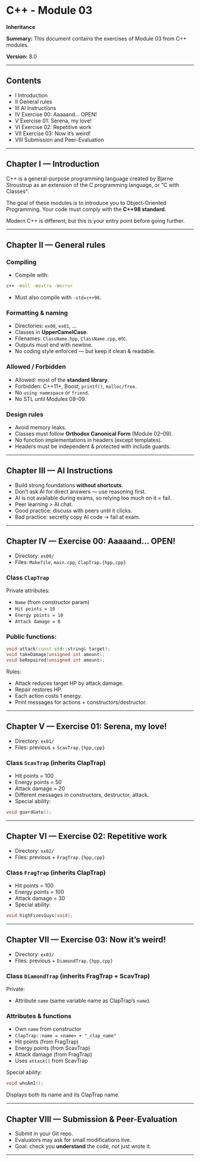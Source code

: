 # C++ - Module 03

**Inheritance**

**Summary:**
This document contains the exercises of Module 03 from C++ modules.

**Version:** 8.0

---

## Contents

* I Introduction
* II General rules
* III AI Instructions
* IV Exercise 00: Aaaaand... OPEN!
* V Exercise 01: Serena, my love!
* VI Exercise 02: Repetitive work
* VII Exercise 03: Now it’s weird!
* VIII Submission and Peer-Evaluation

---

## Chapter I — Introduction

C++ is a general-purpose programming language created by Bjarne Stroustrup as an extension of the C programming language, or "C with Classes".

The goal of these modules is to introduce you to Object-Oriented Programming.
Your code must comply with the **C++98 standard**.

Modern C++ is different, but this is your entry point before going further.

---

## Chapter II — General rules

### Compiling

* Compile with:

```bash
c++ -Wall -Wextra -Werror
```
* Must also compile with `-std=c++98`.

### Formatting & naming

* Directories: `ex00`, `ex01`, ...
* Classes in **UpperCamelCase**.
* Filenames: `ClassName.hpp`, `ClassName.cpp`, etc.
* Outputs must end with newline.
* No coding style enforced — but keep it clean & readable.

### Allowed / Forbidden

* Allowed: most of the **standard library**.
* Forbidden: C++11+, Boost, `printf()`, `malloc/free`.
* No `using namespace` or `friend`.
* No STL until Modules 08–09.

### Design rules

* Avoid memory leaks.
* Classes must follow **Orthodox Canonical Form** (Module 02–09).
* No function implementations in headers (except templates).
* Headers must be independent & protected with include guards.

---

## Chapter III — AI Instructions

* Build strong foundations **without shortcuts**.
* Don’t ask AI for direct answers — use reasoning first.
* AI is not available during exams, so relying too much on it = fail.
* Peer learning > AI chat.
* Good practice: discuss with peers until it clicks.
* Bad practice: secretly copy AI code → fail at exam.

---

## Chapter IV — Exercise 00: Aaaaand... OPEN!

* Directory: `ex00/`
* Files: `Makefile`, `main.cpp`, `ClapTrap.{hpp,cpp}`

### Class `ClapTrap`

Private attributes:

* `Name` (from constructor param)
* `Hit points = 10`
* `Energy points = 10`
* `Attack damage = 0`

### Public functions:

```cpp
void attack(const std::string& target);
void takeDamage(unsigned int amount);
void beRepaired(unsigned int amount);
```

Rules:

* Attack reduces target HP by attack damage.
* Repair restores HP.
* Each action costs 1 energy.
* Print messages for actions + constructors/destructor.

---

## Chapter V — Exercise 01: Serena, my love!

* Directory: `ex01/`
* Files: previous + `ScavTrap.{hpp,cpp}`

### Class `ScavTrap` (inherits ClapTrap)

* Hit points = 100
* Energy points = 50
* Attack damage = 20
* Different messages in constructors, destructor, attack.
* Special ability:

```cpp
void guardGate();
```

---

## Chapter VI — Exercise 02: Repetitive work

* Directory: `ex02/`
* Files: previous + `FragTrap.{hpp,cpp}`

### Class `FragTrap` (inherits ClapTrap)

* Hit points = 100
* Energy points = 100
* Attack damage = 30
* Special ability:

```cpp
void highFivesGuys(void);
```

---

## Chapter VII — Exercise 03: Now it’s weird!

* Directory: `ex03/`
* Files: previous + `DiamondTrap.{hpp,cpp}`

### Class `DiamondTrap` (inherits **FragTrap + ScavTrap**)

Private:

* Attribute `name` (same variable name as ClapTrap’s `name`).

### Attributes & functions

* Own `name` from constructor
* `ClapTrap::name = <name> + "_clap_name"`
* Hit points (from FragTrap)
* Energy points (from ScavTrap)
* Attack damage (from FragTrap)
* Uses `attack()` from ScavTrap

Special ability:

```cpp
void whoAmI();
```

Displays both its name and its ClapTrap name.

---

## Chapter VIII — Submission & Peer-Evaluation

* Submit in your Git repo.
* Evaluators may ask for small modifications live.
* Goal: check you **understand** the code, not just wrote it.

---
